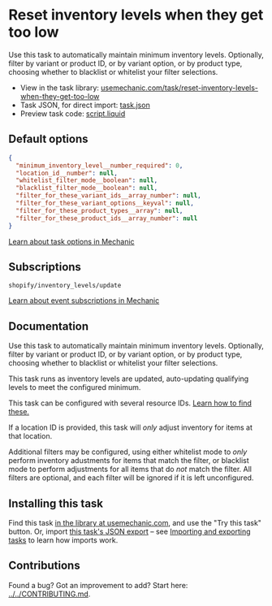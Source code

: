 # Reset inventory levels when they get too low

Use this task to automatically maintain minimum inventory levels. Optionally, filter by variant or product ID, or by variant option, or by product type, choosing whether to blacklist or whitelist your filter selections.

* View in the task library: [usemechanic.com/task/reset-inventory-levels-when-they-get-too-low](https://usemechanic.com/task/reset-inventory-levels-when-they-get-too-low)
* Task JSON, for direct import: [task.json](../../tasks/reset-inventory-levels-when-they-get-too-low.json)
* Preview task code: [script.liquid](./script.liquid)

## Default options

```json
{
  "minimum_inventory_level__number_required": 0,
  "location_id__number": null,
  "whitelist_filter_mode__boolean": null,
  "blacklist_filter_mode__boolean": null,
  "filter_for_these_variant_ids__array_number": null,
  "filter_for_these_variant_options__keyval": null,
  "filter_for_these_product_types__array": null,
  "filter_for_these_product_ids__array_number": null
}
```

[Learn about task options in Mechanic](https://docs.usemechanic.com/article/471-task-options)

## Subscriptions

```liquid
shopify/inventory_levels/update
```

[Learn about event subscriptions in Mechanic](https://docs.usemechanic.com/article/408-subscriptions)

## Documentation

Use this task to automatically maintain minimum inventory levels. Optionally, filter by variant or product ID, or by variant option, or by product type, choosing whether to blacklist or whitelist your filter selections.

This task runs as inventory levels are updated, auto-updating qualifying levels to meet the configured minimum.

This task can be configured with several resource IDs. [Learn how to find these.](https://help.usemechanic.com/en/articles/2946120-how-do-i-find-an-id-for-a-product-collection-order-or-something-else)

If a location ID is provided, this task will _only_ adjust inventory for items at that location.

Additional filters may be configured, using either whitelist mode to _only_ perform inventory adustments for items that match the filter, or blacklist mode to perform adjustments for all items that do _not_ match the filter. All filters are optional, and each filter will be ignored if it is left unconfigured.

## Installing this task

Find this task [in the library at usemechanic.com](https://usemechanic.com/task/reset-inventory-levels-when-they-get-too-low), and use the "Try this task" button. Or, import [this task's JSON export](../../tasks/reset-inventory-levels-when-they-get-too-low.json) – see [Importing and exporting tasks](https://docs.usemechanic.com/article/505-importing-and-exporting-tasks) to learn how imports work.

## Contributions

Found a bug? Got an improvement to add? Start here: [../../CONTRIBUTING.md](../../CONTRIBUTING.md).
